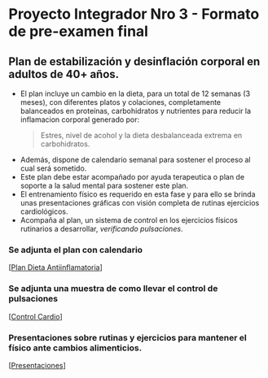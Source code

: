 # Proyecto Integrador Nro 3 - Formato de pre-examen final

## Plan de estabilización y desinflación corporal en adultos de 40+ años.

* El plan incluye un cambio en la dieta, para un total de 12 semanas (3 meses), con diferentes platos y colaciones, completamente balanceados en proteínas, carbohidratos y nutrientes para reducir la inflamacion corporal generado por:
  > Estres, nivel de acohol y la dieta desbalanceada extrema en carbohidratos.
* Además, dispone de calendario semanal para sostener el proceso al cual será sometido.
* Este plan debe estar acompañado por ayuda terapeutica o plan de soporte a la salud mental para sostener este plan.
* El entrenamiento físico es requerido en esta fase y para ello se brinda unas presentaciones gráficas con visión completa de rutinas ejercicios cardiológicos.
* Acompaña al plan, un sistema de control en los ejercicios físicos rutinarios a desarrollar, _verificando pulsaciones_.

### Se adjunta el plan  con calendario
[[Plan Dieta Antiinflamatoria](https://docs.google.com/document/d/1qyAEYDc9hT9td2VsDc5lfAozyxZ2DuiWAdnFs2c5yOg/edit?usp=sharing)]

### Se adjunta una muestra de como llevar el control de pulsaciones
[[Control Cardio](https://docs.google.com/spreadsheets/d/1lq963sbMietmLI_3R1aPJA8iRKBE3i5NX5PTesnN0Mk/edit?usp=sharing)]

### Presentaciones sobre rutinas y ejercicios para mantener el físico ante cambios alimenticios.
[[Presentaciones](https://app.presentations.ai/view/8xAeFA)]
